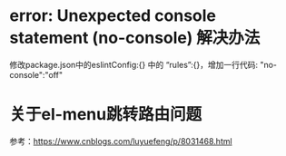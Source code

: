 # error: Unexpected console statement (no-console) 解决办法
修改package.json中的eslintConfig:{} 中的 “rules”:{}，增加一行代码: "no-console":"off"

# 关于el-menu跳转路由问题
参考：https://www.cnblogs.com/luyuefeng/p/8031468.html